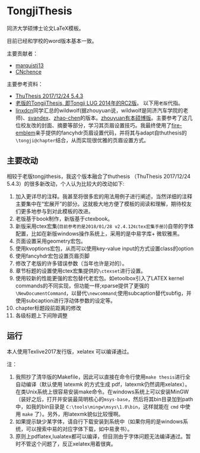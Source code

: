 # TongjiThesis
同济大学硕博士论文LaTeX模板。

目前已经和学校的word版本基本一致。

主要贡献者：
* [marquistj13](https://github.com/marquistj13)
* [CNchence](https://github.com/CNchence)

主要参考资料：
* [ThuThesis 2017/12/24 5.4.3](https://github.com/xueruini/thuthesis)
* [老版的TongjiThesis, 即Tongji LUG 2014年的RC2版](https://sourceforge.net/projects/tongjithesis/)。 以下用`老版`代指。
* [linxdcn](https://github.com/linxdcn/TongjiThesis)同学汇总的wildwolf(据zhouyuan说，wildwolf是同济汽车学院的老师)、[svandex](https://github.com/svandex/masthesis)、[zhao-chen](https://github.com/zhao-chen/TongjiThesis)的版本。[zhouyuan有本硕博版](https://github.com/zhouyuan/tongjithesis)。主要参考了这几位校友改的封面、摘要等部分，学习其页眉设置技巧。我最终使用了[fire-emblem](https://github.com/fire-emblem/)亲手提供的fancyhdr页眉设置代码，并将其与adapt自thuthesis的`\tongji@chapter`结合，从而实现很优雅的页眉设置方式。



## 主要改动
相较于老版tongjithesis，我这个版本融合了thuthesis （ThuThesis 2017/12/24 5.4.3）的很多新改动，个人认为比较大的改动如下:
1. 加入更详尽的注释。我甚至将很多宏的用法用例子进行阐述，当然详细的注释主要集中在“宏展开”的部分。这就极大地方便了模板的阅读和理解，期待校友们更多地参与到对此模板的改进。
1. 老版基于book制作，新版基于ctexbook。
1. 新版采用ctex宏集(`目前参考的是2018/01/28 v2.4.12《ctex宏集手册》`)自带的字体配置，比如在新版windows操作系统上，采用的是中易字库+ 微软雅黑。
1. 页面设置采用geometry宏包。
1. 使用kvoptions宏包，从而可以使用key-value input的方式设置class的option
1. 使用fancyhdr宏包设置页眉页脚
1. 修改了老版的许多错误参数（当年也许是对的）。
1. 章节标题的设置使用ctex宏集提供的`\ctexset`进行设置。
1. 使用较新的性能更强的宏包替代老宏包。如etoolbox引入了LATEX kernel commands的不同实现，但功能一样;xparse提供了更强的`\NewDocumentCommand`，以替代`\newcommand`;使用subcaption替代subfig，并使用subcaption进行浮动体参数的设定等。
1. chapter标题段前距离的修改
1. 各级标题上下间隙调整

## 运行
本人使用Texlive2017发行版，xelatex 可以编译通过。

注：
1. 我照抄了清华版的Makefile，因此可以直接在命令行使用`make thesis`进行全自动编译（默认使用 latexmk 的方式生成 pdf，latexmk仍然调用xelatex）。在类Unix系统上很容易安装make命令。在windows系统上可以安装MinGW（装好之后，打开并安装最简明核心的`msys-base`，然后将其bin目录加到path中，如我的bin目录是 `C:\tools\mingw\msys\1.0\bin`，这样就能在 `cmd` 中使用 `make` 了）。另外，用latexmk貌似比较慢啊。
1. 如果提示缺少某字体，请自行下载安装到系统中（如果你用的是windows系统，可以搜索中易的对应字体下载，如中易隶书）。
1. 原则上pdflatex,lualatex都可以编译，但目测由于字体问题无法编译通过。暂时不管这个问题了，反正xelatex用着很爽。

